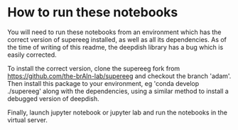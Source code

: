 # How to run these notebooks

You will need to run these notebooks from an environment which has the 
correct version of supereeg installed, as well as all its dependencies.
As of the time of writing of this readme, the deepdish library has a bug 
which is easily corrected.

To install the correct version, clone the supereeg fork from
    https://github.com/the-brAIn-lab/supereeg
and checkout the branch 'adam'. Then install this package to your
environment, eg 'conda develop ./supereeg' along with the dependencies,
using a similar method to install a debugged version of deepdish.

Finally, launch jupyter notebook or jupyter lab and run the notebooks in
the virtual server.
